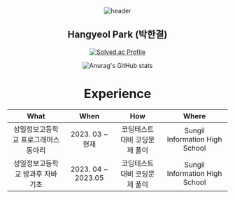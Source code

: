 <div align="center">
  
![header](https://capsule-render.vercel.app/api?type=waving&color=auto&height=300&section=header&text=Welcome&fontSize=90)
  
  Hangyeol Park (박한결)
  ---------------------

[![Solved.ac Profile](http://mazassumnida.wtf/api/v2/generate_badge?boj=parkhangyeol)](https://solved.ac/parkhangyeol/)

![Anurag's GitHub stats](https://github-readme-stats.vercel.app/api?username=Hangyeol0516&show_icons=true&theme=radical)

<h1> Experience </h1>

| What | When | How | Where |
|:--------:|:--------:|:--------:|:--------:|
| 성일정보고등학교 프로그래머스 동아리 | 2023. 03 ~ 현재 | 코딩테스트 대비 코딩문제 풀이  | Sungil Information High School |
| 성일정보고등학교 방과후 자바 기초 | 2023. 04 ~ 2023.05 | 코딩테스트 대비 코딩문제 풀이  | Sungil Information High School |  
</div>
